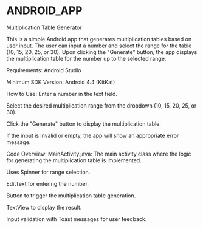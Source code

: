 # ANDROID_APP
Multiplication Table Generator


This is a simple Android app that generates multiplication tables based on user input. The user can input a number and select the range for the table (10, 15, 20, 25, or 30). Upon clicking the "Generate" button, the app displays the multiplication table for the number up to the selected range.

Requirements:
Android Studio

Minimum SDK Version: Android 4.4 (KitKat)

How to Use:
Enter a number in the text field.

Select the desired multiplication range from the dropdown (10, 15, 20, 25, or 30).

Click the "Generate" button to display the multiplication table.

If the input is invalid or empty, the app will show an appropriate error message.

Code Overview:
MainActivity.java: The main activity class where the logic for generating the multiplication table is implemented.

Uses Spinner for range selection.

EditText for entering the number.

Button to trigger the multiplication table generation.

TextView to display the result.

Input validation with Toast messages for user feedback.
